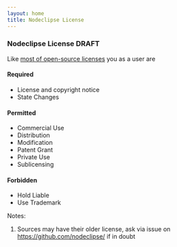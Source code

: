 ```yaml
---
layout: home
title: Nodeclipse License
---
```


### Nodeclipse License DRAFT

Like [most of open-source licenses](http://choosealicense.com/licenses/) you as a user are

#### Required		

- License and copyright notice
- State Changes
 
#### Permitted 

- Commercial Use
- Distribution
- Modification
- Patent Grant
- Private Use
- Sublicensing
 
#### Forbidden 

- Hold Liable
- Use Trademark


Notes:

1. Sources may have their older license, ask via issue on https://github.com/nodeclipse/ if in doubt 

